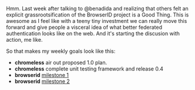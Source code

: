 Hmm.  Last week after talking to @benadida and realizing that others
felt an explicit grassrootsification of the BrowserID project is a
Good Thing.  This is awesome as I feel like with a teeny tiny
investment we can really move this forward and give people a visceral
idea of what better federated authentication looks like on the web.
And it's starting the discusion with action, me like.

So that makes my weekly goals look like this:

* **chromeless** air out proposed 1.0 plan.
* **chromeless** complete unit testing framework and release 0.4
* **browserid** [milestone 1](https://github.com/mozilla/browserid/issues?milestone=1&state=open)
* **browserid** [milestone 2](https://github.com/mozilla/browserid/issues?milestone=2&state=open)
